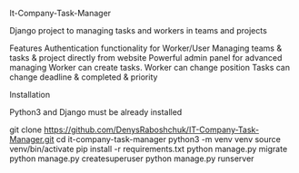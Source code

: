 It-Company-Task-Manager

Django project to managing tasks and workers in teams and projects

Features
Authentication functionality for Worker/User
Managing teams & tasks & project directly from website
Powerful admin panel for advanced managing
Worker can create tasks.
Worker can change position
Tasks can change deadline & completed & priority


Installation

Python3 and Django must be already installed

git clone https://github.com/DenysRaboshchuk/IT-Company-Task-Manager.git
cd it-company-task-manager
python3 -m venv venv
source venv/bin/activate
pip install -r requirements.txt
python manage.py migrate
python manage.py createsuperuser
python manage.py runserver

